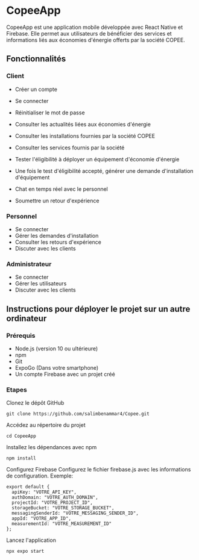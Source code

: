 # CopeeApp

CopeeApp est une application mobile développée avec React Native et Firebase. Elle permet aux utilisateurs de bénéficier des services et informations liés aux économies d'énergie offerts par la société COPEE.

## Fonctionnalités

### Client

* Créer un compte
* Se connecter
* Réinitialiser le mot de passe
* Consulter les actualités liées aux économies d'énergie
* Consulter les installations fournies par la société COPEE
* Consulter les services fournis par la société
* Tester l'éligibilité à déployer un équipement d'économie d'énergie
* Une fois le test d'éligibilité accepté, générer une demande d'installation d'équipement

* Chat en temps réel avec le personnel
* Soumettre un retour d'expérience

### Personnel

* Se connecter
* Gérer les demandes d'installation
* Consulter les retours d'expérience
* Discuter avec les clients

### Administrateur

* Se connecter
* Gérer les utilisateurs
* Discuter avec les clients


## Instructions pour déployer le projet sur un autre ordinateur

### Prérequis

* Node.js (version 10 ou ultérieure)
* npm
* Git
* ExpoGo (Dans votre smartphone)
* Un compte Firebase avec un projet créé

### Etapes

Clonez le dépôt GitHub
```
git clone https://github.com/salimbenammar4/Copee.git
```
Accédez au répertoire du projet 
```
cd CopeeApp
```
Installez les dépendances avec npm 
```
npm install
```
Configurez Firebase
Configurez le fichier firebase.js avec les informations de configuration.
Exemple:
```
export default {
  apiKey: "VOTRE_API_KEY",
  authDomain: "VOTRE_AUTH_DOMAIN",
  projectId: "VOTRE_PROJECT_ID",
  storageBucket: "VOTRE_STORAGE_BUCKET",
  messagingSenderId: "VOTRE_MESSAGING_SENDER_ID",
  appId: "VOTRE_APP_ID",
  measurementId: "VOTRE_MEASUREMENT_ID"
};
```

Lancez l'application
```
npx expo start
```

